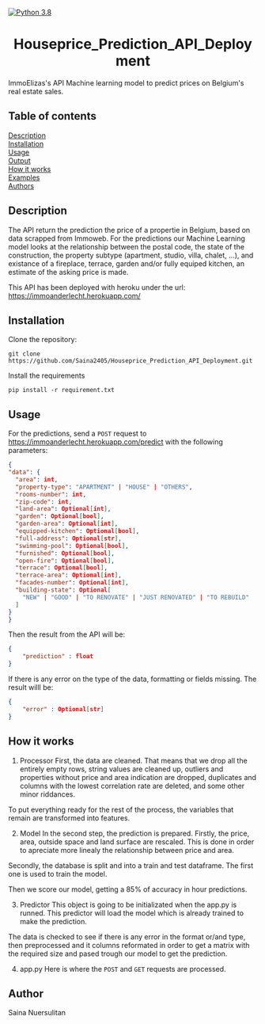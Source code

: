 [![Python 3.8](https://img.shields.io/badge/python-3.7-blue.svg)](https://www.python.org/downloads/release/python-360/)
<div align = "center">

<h1>Houseprice_Prediction_API_Deployment</h1>
</div>
ImmoElizas's API Machine learning model to predict prices on Belgium's real estate sales.

## Table of contents
[Description](#Description)  
[Installation](#Installation)  
[Usage](#Usage)  
[Output](#Output)  
[How it works](#How-it-works)  
[Examples](#Examples)  
[Authors](#Authors)

## Description
The API return the prediction the price of a propertie in Belgium, based on data scrapped from Immoweb. 
For the predictions our Machine Learning model looks at the relationship between the postal code, the state of the construction, the property subtype (apartment, studio, villa, chalet, ...), and existance of a fireplace, terrace, garden and/or fully equiped kitchen, an estimate of the asking price is made.
 
This API has been deployed with heroku under the url: https://immoanderlecht.herokuapp.com/

## Installation

Clone the repository:
```
git clone https://github.com/Saina2405/Houseprice_Prediction_API_Deployment.git
```

Install the requirements
```
pip install -r requirement.txt
```

## Usage
  
For the predictions, send a `POST` request to https://immoanderlecht.herokuapp.com/predict with the following parameters:
  
  ```json
{
  "data": {
    "area": int,
    "property-type": "APARTMENT" | "HOUSE" | "OTHERS",
    "rooms-number": int,
    "zip-code": int,
    "land-area": Optional[int],
    "garden": Optional[bool],
    "garden-area": Optional[int],
    "equipped-kitchen": Optional[bool],
    "full-address": Optional[str],
    "swimming-pool": Optional[bool],
    "furnished": Optional[bool],
    "open-fire": Optional[bool],
    "terrace": Optional[bool],
    "terrace-area": Optional[int],
    "facades-number": Optional[int],
    "building-state": Optional[
      "NEW" | "GOOD" | "TO RENOVATE" | "JUST RENOVATED" | "TO REBUILD"
    ]
  }
}
```

Then the result from the API will be:
  ```json
{
      "prediction" : float
}
```
If there is any error on the type of the data, formatting or fields missing. The result willl be:

  ```json
{
      "error" : Optional[str]
}
```
## How it works
1. Processor
First, the data are cleaned. That means that we drop all the entirely empty rows, string values
are cleaned up, outliers and properties without price and area indication are dropped, duplicates
and columns with the lowest correlation rate are deleted, and some other minor riddances.  

To put everything ready for the rest of the process, the variables that remain are transformed into
features.

2. Model
In the second step, the prediction is prepared. Firstly, the price, area, outside space and land
surface are rescaled. This is done in order to apreciate more linealy the relationship between price and area.

Secondly, the database is split and into a train and test dataframe. The first one is used to train the model.

Then we score our model, getting a 85% of accuracy in hour predictions.

3. Predictor 
This object is going to be initializated when the app.py is runned. This predictor will load the model which is already trained to make the prediction.

The data is checked to see if there is any error in the format or/and type, then preprocessed and it columns reformated in order to get a matrix with the required size and pased trough our model to get the prediction.

4. app.py
Here is where the `POST` and `GET` requests are processed. 

## Author
Saina Nuersulitan  